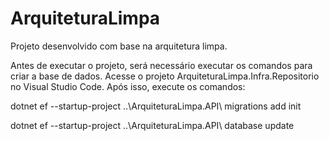 # ArquiteturaLimpa
Projeto desenvolvido com base na arquitetura limpa.

Antes de executar o projeto, será necessário executar os comandos para criar a base de dados. Acesse o projeto ArquiteturaLimpa.Infra.Repositorio no Visual Studio Code. Após isso, execute os comandos:

dotnet ef --startup-project ..\ArquiteturaLimpa.API\ migrations add init

dotnet ef --startup-project ..\ArquiteturaLimpa.API\ database update
